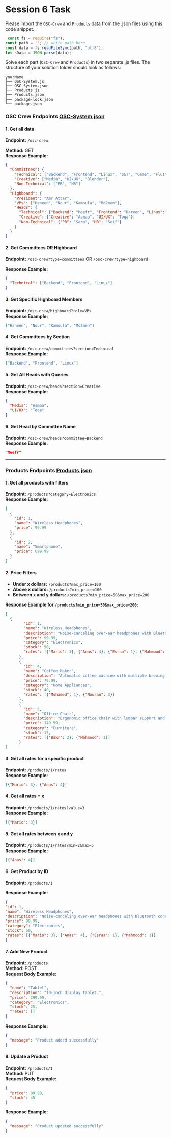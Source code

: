 # Session 6 Task

Please import the `OSC-Crew` and `Products` data from the .json files using this code snippet.

  ```js
   const fs = require("fs");
const path = ''; // write path here
const data = fs.readFileSync(path, "utf8");
let sData = JSON.parse(data);

  ```

 Solve each part (`OSC-Crew` and `Products`) in two separate .js files. The structure of your solution folder should look as follows:
 
```
yourName
├── OSC-System.js
├── OSC-System.json
├── Products.js
├── Products.json
├── package-lock.json
└── package.json
```

### OSC Crew Endpoints [OSC-System.json](./OSC-System.json)

#### 1. Get all data
**Endpoint:** `/osc-crew`

**Method:** GET  
**Response Example:**
```json
{
  "Committees": {
    "Technical": ["Backend", "Frontend", "Linux", "S&T", "Game", "Flutter"],
    "Creative": ["Media", "UI/UX", "Blender"],
    "Non-Technical": ["PR", "HR"]
  },
  "Highboard": {
    "President": "Amr Attar",
    "VPs": ["Haneen", "Nour", "Kamoula", "Mo2men"],
    "Heads": {
      "Technical": {"Backend": "Meefr", "Frontend": "Dareen", "Linux": "Amna"},
      "Creative": {"Creative": "Asmaa", "UI/UX": "Toqa"},
      "Non-Technical": {"PR": "Sara", "HR": "Seif"}
    }
  }
}
```

#### 2. Get Committees OR Highboard
**Endpoint:** `/osc-crew?type=committees` OR `/osc-crew?type=highboard`

**Response Example:**
```json
{
  "Technical": ["Backend", "Frontend", "Linux"]
}
```

#### 3. Get Specific Highboard Members
**Endpoint:** `/osc-crew/highboard?role=VPs`  
**Response Example:**
```json
["Haneen", "Nour", "Kamoula", "Mo2men"]
```

#### 4. Get Committees by Section
**Endpoint:** `/osc-crew/committees?section=Technical`  
**Response Example:**
```json
["Backend", "Frontend", "Linux"]
```

#### 5. Get All Heads with Queries
**Endpoint:** `/osc-crew/heads?section=Creative`  
**Response Example:**
```json
{
  "Media": "Asmaa",
  "UI/UX": "Toqa"
}
```

#### 6. Get Head by Committee Name
**Endpoint:** `/osc-crew/heads?committee=Backend`  
**Response Example:**
```json
"Meefr"
```

---

### Products Endpoints [Products.json](./Products.json)

#### 1. Get all products with filters
**Endpoint:** `/products?category=Electronics`  
**Response Example:**
```json
[
  {
    "id": 1,
    "name": "Wireless Headphones",
    "price": 99.99
  },
  {
    "id": 2,
    "name": "Smartphone",
    "price": 699.99
  }
]
```

#### 2. Price Filters
- **Under x dollars:** `/products?max_price=100`
- **Above x dollars:** `/products?min_price=100`
- **Between x and y dollars:** `/products?min_price=50&max_price=200`

**Response Example for  `/products?min_price=50&max_price=200`:**
```json
[
  {
        "id": 1,
        "name": "Wireless Headphones",
        "description": "Noise-canceling over-ear headphones with Bluetooth connectivity.",
        "price": 99.99,
        "category": "Electronics",
        "stock": 50,
        "rates": [{"Mario": 3}, {"Anas": 4}, {"Esraa": 1}, {"Mahmood": 1}]
      },
      {
        "id": 4,
        "name": "Coffee Maker",
        "description": "Automatic coffee machine with multiple brewing options.",
        "price": 79.99,
        "category": "Home Appliances",
        "stock": 40,
        "rates": [{"Mohamed": 1}, {"Nouran": 3}]
      },
      {
        "id": 5,
        "name": "Office Chair",
        "description": "Ergonomic office chair with lumbar support and adjustable height.",
        "price": 149.99,
        "category": "Furniture",
        "stock": 15,
        "rates": [{"Bakr": 2}, {"Mahmood": 1}]
      }
]
```

#### 3. Get all rates for a specific product
**Endpoint:** `/products/1/rates`  
**Response Example:**
```json
[{"Mario": 3}, {"Anas": 4}]
```

#### 4. Get all rates = x
**Endpoint:** `/products/1/rates?value=3`  
**Response Example:**
```json
[{"Mario": 3}]
```

#### 5. Get all rates between x and y
**Endpoint:** `/products/1/rates?min=2&max=5`  
**Response Example:**
```json
[{"Anas": 4}]
```

#### 6. Get Product by ID
**Endpoint:** `/products/1`

**Response Example:**
```json
{
"id": 1,
"name": "Wireless Headphones",
"description": "Noise-canceling over-ear headphones with Bluetooth connectivity.",
"price": 99.99,
"category": "Electronics",
"stock": 50,
"rates": [{"Mario": 3}, {"Anas": 4}, {"Esraa": 1}, {"Mahmood": 1}]
}
```

#### 7. Add New Product
**Endpoint:** `/products`  
**Method:** POST  
**Request Body Example:**
```json
{
  "name": "Tablet",
  "description": "10-inch display tablet.",
  "price": 299.99,
  "category": "Electronics",
  "stock": 25,
  "rates": []
}
```
**Response Example:**
```json
{
  "message": "Product added successfully"
}
```

#### 8. Update a Product
**Endpoint:** `/products/1`  
**Method:** PUT  
**Request Body Example:**
```json
{
  "price": 89.99,
  "stock": 45
}
```
**Response Example:**
```json
{
  "message": "Product updated successfully"
}
```
